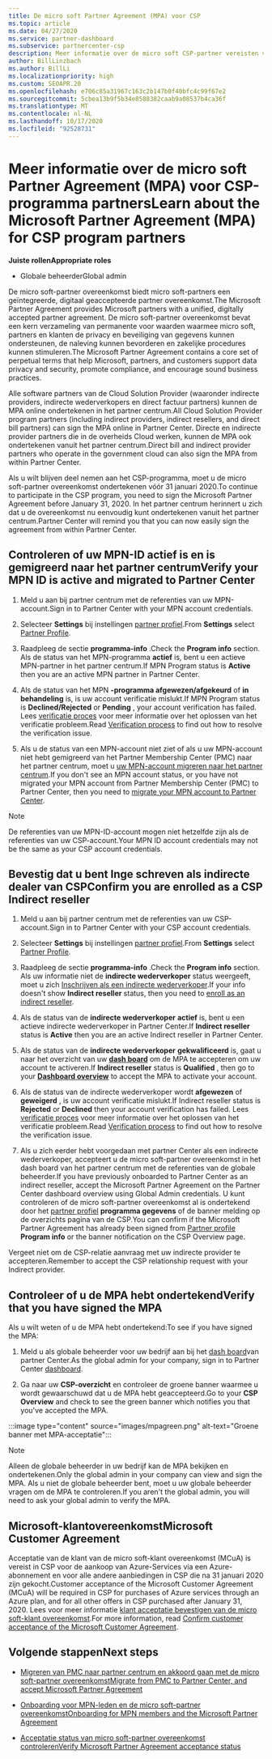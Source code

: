 ```yaml
---
title: De micro soft Partner Agreement (MPA) voor CSP
ms.topic: article
ms.date: 04/27/2020
ms.service: partner-dashboard
ms.subservice: partnercenter-csp
description: Meer informatie over de micro soft CSP-partner vereisten voor het ondertekenen en verifiëren van deze geïntegreerde, digitaal geaccepteerde micro soft Partner Agreement (MPA).
author: BillLinzbach
ms.author: BillLi
ms.localizationpriority: high
ms.custom: SEOAPR.20
ms.openlocfilehash: e706c85a31967c163c2b147b0f40bfc4c99f67e2
ms.sourcegitcommit: 5cbea13b9f5b34e8588382caab9a08537b4ca36f
ms.translationtype: MT
ms.contentlocale: nl-NL
ms.lasthandoff: 10/17/2020
ms.locfileid: "92528731"
---
```

# <a name="learn-about-the-microsoft-partner-agreement-mpa-for-csp-program-partners"></a><span data-ttu-id="f9adb-103">Meer informatie over de micro soft Partner Agreement (MPA) voor CSP-programma partners</span><span class="sxs-lookup"><span data-stu-id="f9adb-103">Learn about the Microsoft Partner Agreement (MPA) for CSP program partners</span></span>

<span data-ttu-id="f9adb-104">**Juiste rollen**</span><span class="sxs-lookup"><span data-stu-id="f9adb-104">**Appropriate roles**</span></span>

- <span data-ttu-id="f9adb-105">Globale beheerder</span><span class="sxs-lookup"><span data-stu-id="f9adb-105">Global admin</span></span>

<span data-ttu-id="f9adb-106">De micro soft-partner overeenkomst biedt micro soft-partners een geïntegreerde, digitaal geaccepteerde partner overeenkomst.</span><span class="sxs-lookup"><span data-stu-id="f9adb-106">The Microsoft Partner Agreement provides Microsoft partners with a unified, digitally accepted partner agreement.</span></span> <span data-ttu-id="f9adb-107">De micro soft-partner overeenkomst bevat een kern verzameling van permanente voor waarden waarmee micro soft, partners en klanten de privacy en beveiliging van gegevens kunnen ondersteunen, de naleving kunnen bevorderen en zakelijke procedures kunnen stimuleren.</span><span class="sxs-lookup"><span data-stu-id="f9adb-107">The Microsoft Partner Agreement contains a core set of perpetual terms that help Microsoft, partners, and customers support data privacy and security, promote compliance, and encourage sound business practices.</span></span>

<span data-ttu-id="f9adb-108">Alle software partners van de Cloud Solution Provider (waaronder indirecte providers, indirecte wederverkopers en direct factuur partners) kunnen de MPA online ondertekenen in het partner centrum.</span><span class="sxs-lookup"><span data-stu-id="f9adb-108">All Cloud Solution Provider program partners (including indirect providers, indirect resellers, and direct bill partners) can sign the MPA online in Partner Center.</span></span> <span data-ttu-id="f9adb-109">Directe en indirecte provider partners die in de overheids Cloud werken, kunnen de MPA ook ondertekenen vanuit het partner centrum.</span><span class="sxs-lookup"><span data-stu-id="f9adb-109">Direct bill and indirect provider partners who operate in the government cloud can also sign the MPA from within Partner Center.</span></span>

<span data-ttu-id="f9adb-110">Als u wilt blijven deel nemen aan het CSP-programma, moet u de micro soft-partner overeenkomst ondertekenen vóór 31 januari 2020.</span><span class="sxs-lookup"><span data-stu-id="f9adb-110">To continue to participate in the CSP program, you need to sign the Microsoft Partner Agreement before January 31, 2020.</span></span> <span data-ttu-id="f9adb-111">In het partner centrum herinnert u zich dat u de overeenkomst nu eenvoudig kunt ondertekenen vanuit het partner centrum.</span><span class="sxs-lookup"><span data-stu-id="f9adb-111">Partner Center will remind you that you can now easily sign the agreement from within Partner Center.</span></span>

## <a name="verify-your-mpn-id-is-active-and-migrated-to-partner-center"></a><span data-ttu-id="f9adb-112">Controleren of uw MPN-ID actief is en is gemigreerd naar het partner centrum</span><span class="sxs-lookup"><span data-stu-id="f9adb-112">Verify your MPN ID is active and migrated to Partner Center</span></span>

1. <span data-ttu-id="f9adb-113">Meld u aan bij partner centrum met de referenties van uw MPN-account.</span><span class="sxs-lookup"><span data-stu-id="f9adb-113">Sign in to Partner Center with your MPN account credentials.</span></span>
 
1. <span data-ttu-id="f9adb-114">Selecteer **Settings** bij instellingen [partner profiel](https://partner.microsoft.com/pcv/accountsettings/connectedpartnerprofile).</span><span class="sxs-lookup"><span data-stu-id="f9adb-114">From **Settings** select [Partner Profile](https://partner.microsoft.com/pcv/accountsettings/connectedpartnerprofile).</span></span>

1. <span data-ttu-id="f9adb-115">Raadpleeg de sectie **programma-info** .</span><span class="sxs-lookup"><span data-stu-id="f9adb-115">Check the **Program info** section.</span></span> <span data-ttu-id="f9adb-116">Als de status van het MPN-programma **actief** is, bent u een actieve MPN-partner in het partner centrum.</span><span class="sxs-lookup"><span data-stu-id="f9adb-116">If MPN Program status is **Active** then you are an active MPN partner in Partner Center.</span></span>
 
1. <span data-ttu-id="f9adb-117">Als de status van het MPN **-programma afgewezen/afgekeurd** of **in behandeling** is, is uw account verificatie mislukt.</span><span class="sxs-lookup"><span data-stu-id="f9adb-117">If MPN Program status is **Declined/Rejected** or **Pending** , your account verification has failed.</span></span> <span data-ttu-id="f9adb-118">Lees [verificatie proces](verification-responses.md) voor meer informatie over het oplossen van het verificatie probleem.</span><span class="sxs-lookup"><span data-stu-id="f9adb-118">Read [Verification process](verification-responses.md) to find out how to resolve the verification issue.</span></span>

1. <span data-ttu-id="f9adb-119">Als u de status van een MPN-account niet ziet of als u uw MPN-account niet hebt gemigreerd van het Partner Membership Center (PMC) naar het partner centrum, moet u [uw MPN-account migreren naar het partner centrum](move-pmc-pc-map.md).</span><span class="sxs-lookup"><span data-stu-id="f9adb-119">If you don't see an MPN account status, or you have not migrated your MPN account from Partner Membership Center (PMC) to Partner Center, then you need to [migrate your MPN account to Partner Center](move-pmc-pc-map.md).</span></span>

>[!NOTE]
><span data-ttu-id="f9adb-120">De referenties van uw MPN-ID-account mogen niet hetzelfde zijn als de referenties van uw CSP-account.</span><span class="sxs-lookup"><span data-stu-id="f9adb-120">Your MPN ID account credentials may not be the same as your CSP account credentials.</span></span>

## <a name="confirm-you-are-enrolled-as-a-csp-indirect-reseller"></a><span data-ttu-id="f9adb-121">Bevestig dat u bent Inge schreven als indirecte dealer van CSP</span><span class="sxs-lookup"><span data-stu-id="f9adb-121">Confirm you are enrolled as a CSP Indirect reseller</span></span>

1. <span data-ttu-id="f9adb-122">Meld u aan bij partner centrum met de referenties van uw CSP-account.</span><span class="sxs-lookup"><span data-stu-id="f9adb-122">Sign in to Partner Center with your CSP account credentials.</span></span>

1. <span data-ttu-id="f9adb-123">Selecteer **Settings** bij instellingen [partner profiel](https://partner.microsoft.com/pcv/accountsettings/partnerprofile).</span><span class="sxs-lookup"><span data-stu-id="f9adb-123">From **Settings** select [Partner Profile](https://partner.microsoft.com/pcv/accountsettings/partnerprofile).</span></span>

1. <span data-ttu-id="f9adb-124">Raadpleeg de sectie **programma-info** .</span><span class="sxs-lookup"><span data-stu-id="f9adb-124">Check the **Program info** section.</span></span> <span data-ttu-id="f9adb-125">Als uw informatie niet de **indirecte wederverkoper** status weergeeft, moet u zich [Inschrijven als een indirecte wederverkoper](https://partner.microsoft.com/cloud-solution-provider/whats-required).</span><span class="sxs-lookup"><span data-stu-id="f9adb-125">If your info doesn't show **Indirect reseller** status, then you need to [enroll as an indirect reseller](https://partner.microsoft.com/cloud-solution-provider/whats-required).</span></span>

1. <span data-ttu-id="f9adb-126">Als de status van de  **indirecte wederverkoper** **actief** is, bent u een actieve indirecte wederverkoper in Partner Center.</span><span class="sxs-lookup"><span data-stu-id="f9adb-126">If  **Indirect reseller** status is **Active** then you are an active Indirect reseller in Partner Center.</span></span>
 
4. <span data-ttu-id="f9adb-127">Als de status van de  **indirecte wederverkoper** **gekwalificeerd** is, gaat u naar het overzicht van uw [**dash board**](https://partner.microsoft.com/pcv/dashboard/overview) om de MPA te accepteren om uw account te activeren.</span><span class="sxs-lookup"><span data-stu-id="f9adb-127">If  **Indirect reseller** status is **Qualified** , then go to your [**Dashboard overview**](https://partner.microsoft.com/pcv/dashboard/overview) to accept the MPA to activate your account.</span></span>
 
1. <span data-ttu-id="f9adb-128">Als de status van de indirecte wederverkoper wordt **afgewezen** of **geweigerd** , is uw account verificatie mislukt.</span><span class="sxs-lookup"><span data-stu-id="f9adb-128">If Indirect reseller status is **Rejected** or **Declined** then your account verification has failed.</span></span> <span data-ttu-id="f9adb-129">Lees [verificatie proces](verification-responses.md) voor meer informatie over het oplossen van het verificatie probleem.</span><span class="sxs-lookup"><span data-stu-id="f9adb-129">Read [Verification process](verification-responses.md) to find out how to resolve the verification issue.</span></span>

1. <span data-ttu-id="f9adb-130">Als u zich eerder hebt voorgedaan met partner Center als een indirecte wederverkoper, accepteert u de micro soft-partner overeenkomst in het dash board van het partner centrum met de referenties van de globale beheerder.</span><span class="sxs-lookup"><span data-stu-id="f9adb-130">If you have previously onboarded to Partner Center as an indirect reseller, accept the Microsoft Partner Agreement on the Partner Center dashboard overview using Global Admin credentials.</span></span> <span data-ttu-id="f9adb-131">U kunt controleren of de micro soft-partner overeenkomst al is ondertekend door het [partner profiel](https://partner.microsoft.com/pcv/accountsettings/partnerprofile) **programma gegevens** of de banner melding op de overzichts pagina van de CSP.</span><span class="sxs-lookup"><span data-stu-id="f9adb-131">You can confirm if the Microsoft Partner Agreement has already been signed from [Partner profile](https://partner.microsoft.com/pcv/accountsettings/partnerprofile) **Program info** or the banner notification on the CSP Overview page.</span></span>

<span data-ttu-id="f9adb-132">Vergeet niet om de CSP-relatie aanvraag met uw indirecte provider te accepteren.</span><span class="sxs-lookup"><span data-stu-id="f9adb-132">Remember to accept the CSP relationship request with your Indirect provider.</span></span>

## <a name="verify-that-you-have-signed-the-mpa"></a><span data-ttu-id="f9adb-133">Controleer of u de MPA hebt ondertekend</span><span class="sxs-lookup"><span data-stu-id="f9adb-133">Verify that you have signed the MPA</span></span>

<span data-ttu-id="f9adb-134">Als u wilt weten of u de MPA hebt ondertekend:</span><span class="sxs-lookup"><span data-stu-id="f9adb-134">To see if you have signed the MPA:</span></span>

1. <span data-ttu-id="f9adb-135">Meld u als globale beheerder voor uw bedrijf aan bij het [dash board](https://partner.microsoft.com/dashboard/home)van partner Center.</span><span class="sxs-lookup"><span data-stu-id="f9adb-135">As the global admin for your company, sign in to Partner Center [dashboard](https://partner.microsoft.com/dashboard/home).</span></span>

2. <span data-ttu-id="f9adb-136">Ga naar uw **CSP-overzicht** en controleer de groene banner waarmee u wordt gewaarschuwd dat u de MPA hebt geaccepteerd.</span><span class="sxs-lookup"><span data-stu-id="f9adb-136">Go to your **CSP Overview** and check to see the green banner which notifies you that you've accepted the MPA.</span></span>
 
:::image type="content" source="images/mpagreen.png" alt-text="Groene banner met MPA-acceptatie":::

>[!NOTE]
><span data-ttu-id="f9adb-138">Alleen de globale beheerder in uw bedrijf kan de MPA bekijken en ondertekenen.</span><span class="sxs-lookup"><span data-stu-id="f9adb-138">Only the global admin in your company can view and sign the MPA.</span></span> <span data-ttu-id="f9adb-139">Als u niet de globale beheerder bent, moet u uw globale beheerder vragen om de MPA te controleren.</span><span class="sxs-lookup"><span data-stu-id="f9adb-139">If you aren't the global admin, you will need to ask your global admin to verify the MPA.</span></span>

## <a name="microsoft-customer-agreement"></a><span data-ttu-id="f9adb-140">Microsoft-klantovereenkomst</span><span class="sxs-lookup"><span data-stu-id="f9adb-140">Microsoft Customer Agreement</span></span>

<span data-ttu-id="f9adb-141">Acceptatie van de klant van de micro soft-klant overeenkomst (MCuA) is vereist in CSP voor de aankoop van Azure-Services via een Azure-abonnement en voor alle andere aanbiedingen in CSP die na 31 januari 2020 zijn gekocht.</span><span class="sxs-lookup"><span data-stu-id="f9adb-141">Customer acceptance of the Microsoft Customer Agreement (MCuA) will be required in CSP for purchases of Azure services through an Azure plan, and for all other offers in CSP purchased after January 31, 2020.</span></span> <span data-ttu-id="f9adb-142">Lees voor meer informatie [klant acceptatie bevestigen van de micro soft-klant overeenkomst](confirm-customer-agreement.md).</span><span class="sxs-lookup"><span data-stu-id="f9adb-142">For more information, read [Confirm customer acceptance of the Microsoft Customer Agreement](confirm-customer-agreement.md).</span></span>

## <a name="next-steps"></a><span data-ttu-id="f9adb-143">Volgende stappen</span><span class="sxs-lookup"><span data-stu-id="f9adb-143">Next steps</span></span>

- [<span data-ttu-id="f9adb-144">Migreren van PMC naar partner centrum en akkoord gaan met de micro soft-partner overeenkomst</span><span class="sxs-lookup"><span data-stu-id="f9adb-144">Migrate from PMC to Partner Center, and accept Microsoft Partner Agreement</span></span>](https://assetsprod.microsoft.com/mpn/migrate-pmc-pc-mpa-guide.pptx)

- [<span data-ttu-id="f9adb-145">Onboarding voor MPN-leden en de micro soft-partner overeenkomst</span><span class="sxs-lookup"><span data-stu-id="f9adb-145">Onboarding for MPN members and the Microsoft Partner Agreement</span></span>](https://assetsprod.microsoft.com/mpn/onboard-pc-csp-mpn-mpa-guide.pptx)

- [<span data-ttu-id="f9adb-146">Acceptatie status van micro soft-partner overeenkomst controleren</span><span class="sxs-lookup"><span data-stu-id="f9adb-146">Verify Microsoft Partner Agreement acceptance status</span></span>](https://assetsprod.microsoft.com/mpn/verify-mpa-acceptance-status.pptx)
